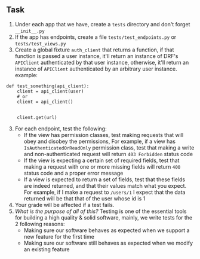 ## Task

1. Under each app that we have, create a `tests` directory and don't forget `__init__.py`
2. If the app has endpoints, create a file `tests/test_endpoints.py` or `tests/test_views.py`
3. Create a global fixture `auth_client` that returns a function, if that function is passed a user instance, it'll return an instance of DRF's `APIClient` authenticated by that user instance, otherwise, it'll return an instance of `APIClient` authenticated by an arbitrary user instance. example:

```
def test_something(api_client):
    client = api_client(user)
    # or
    client = api_client()


    client.get(url)
```

3. For each endpoint, test the following:
   - If the view has permission classes, test making requests that will obey and disobey the permissions, For example, if a view has `IsAuthenticatedOrReadOnly` permission class, test that making a write and non-authenticated request will return `403 Forbidden` status code
   - If the view is expecting a certain set of required fields, test that making a request with one or more missing fields will return `400` status code and a proper error message
   - If a view is expected to return a set of fields, test that these fields are indeed returned, and that their values match what you expect. For example, if I make a request to `/users/1` I expect that the data returned will be that that of the user whose id is 1
4. Your grade will be affected if a test fails.
5. _What is the purpose of all of this?_ Testing is one of the essential tools for building a high quality & solid software, mainly, we write tests for the 2 following reasons:
   - Making sure our software behaves as expected when we support a new feature for the first time
   - Making sure our software still behaves as expected when we modify an existing feature
